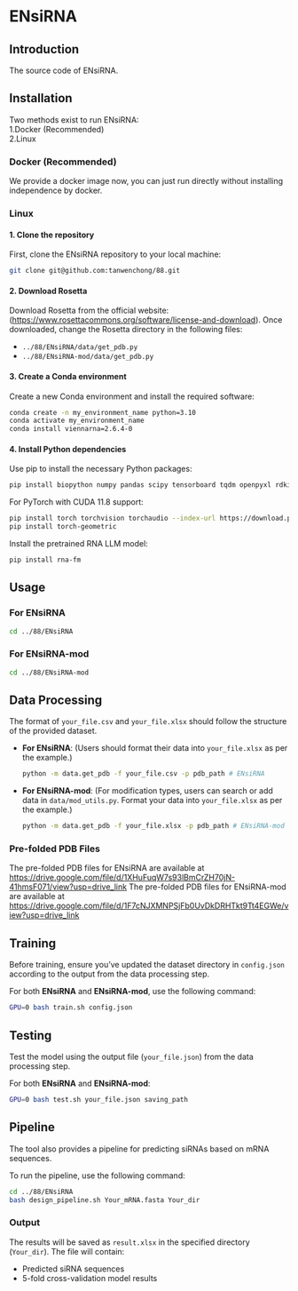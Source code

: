 # ENsiRNA
## Introduction
The source code of ENsiRNA.
## Installation
Two methods exist to run ENsiRNA:  
1.Docker (Recommended)  
2.Linux  
### Docker (Recommended) 
We provide a docker image now, you can just run directly without installing independence by docker.  
### Linux  
#### 1. Clone the repository
First, clone the ENsiRNA repository to your local machine:
```bash
git clone git@github.com:tanwenchong/88.git
```
#### 2. Download Rosetta
Download Rosetta from the official website: (https://www.rosettacommons.org/software/license-and-download).
Once downloaded, change the Rosetta directory in the following files:
- `../88/ENsiRNA/data/get_pdb.py`
- `../88/ENsiRNA-mod/data/get_pdb.py`    
#### 3. Create a Conda environment
Create a new Conda environment and install the required software:
```bash
conda create -n my_environment_name python=3.10
conda activate my_environment_name
conda install viennarna=2.6.4-0
```
#### 4. Install Python dependencies
Use pip to install the necessary Python packages:
```bash
pip install biopython numpy pandas scipy tensorboard tqdm openpyxl rdkit scikit-learn xgboost
```

For PyTorch with CUDA 11.8 support:
```bash
pip install torch torchvision torchaudio --index-url https://download.pytorch.org/whl/cu118
pip install torch-geometric
```

Install the pretrained RNA LLM model:
```bash
pip install rna-fm
```
## Usage
### For ENsiRNA
```bash
cd ../88/ENsiRNA
```

### For ENsiRNA-mod
```bash
cd ../88/ENsiRNA-mod
```

## Data Processing

The format of `your_file.csv` and `your_file.xlsx` should follow the structure of the provided dataset. 

- **For ENsiRNA**:
  (Users should format their data into `your_file.xlsx` as per the example.)
  ```bash
  python -m data.get_pdb -f your_file.csv -p pdb_path # ENsiRNA
  ```

- **For ENsiRNA-mod**:
  (For modification types, users can search or add data in `data/mod_utils.py`. Format your data into `your_file.xlsx` as per the example.)
  ```bash
  python -m data.get_pdb -f your_file.xlsx -p pdb_path # ENsiRNA-mod
  ```
### Pre-folded PDB Files
The pre-folded PDB files for ENsiRNA are available at https://drive.google.com/file/d/1XHuFuqW7s93lBmCrZH70jN-41hmsF071/view?usp=drive_link
The pre-folded PDB files for ENsiRNA-mod are available at https://drive.google.com/file/d/1F7cNJXMNPSjFb0UvDkDRHTkt9Tt4EGWe/view?usp=drive_link

## Training

Before training, ensure you’ve updated the dataset directory in `config.json` according to the output from the data processing step.

For both **ENsiRNA** and **ENsiRNA-mod**, use the following command:
```bash
GPU=0 bash train.sh config.json
```

## Testing

Test the model using the output file (`your_file.json`) from the data processing step.

For both **ENsiRNA** and **ENsiRNA-mod**:
```bash
GPU=0 bash test.sh your_file.json saving_path
```

## Pipeline

The tool also provides a pipeline for predicting siRNAs based on mRNA sequences.

To run the pipeline, use the following command:
```bash
cd ../88/ENsiRNA
bash design_pipeline.sh Your_mRNA.fasta Your_dir
```

### Output
The results will be saved as `result.xlsx` in the specified directory (`Your_dir`). The file will contain:
- Predicted siRNA sequences
- 5-fold cross-validation model results
```

